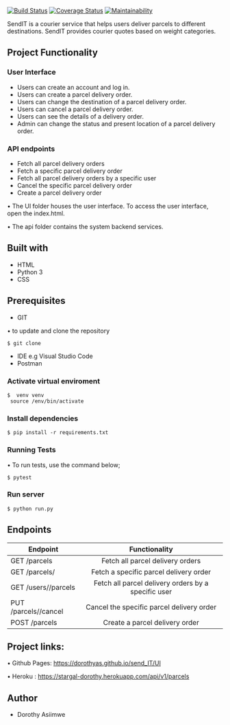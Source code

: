 [![Build Status](https://travis-ci.com/dorothyas/send_IT.svg?branch=API-feature)](https://travis-ci.com/dorothyas/send_IT)
[![Coverage Status](https://coveralls.io/repos/github/dorothyas/send_IT/badge.svg?branch=API-feature)](https://coveralls.io/github/dorothyas/send_IT?branch=API-feature)
[![Maintainability](https://api.codeclimate.com/v1/badges/12bd3858a3bc8cdf3343/maintainability)](https://codeclimate.com/github/dorothyas/send_IT/maintainability)

SendIT is a courier service that helps users deliver parcels to different destinations. SendIT provides courier quotes based on weight categories.

## Project Functionality
### User Interface
- Users can create an account and log in.
- Users can create a parcel delivery order.
- Users can change the destination of a parcel delivery order.
- Users can cancel a parcel delivery order.
- Users can see the details of a delivery order.
- Admin can change the status and present location of a parcel delivery order.

### API endpoints

- Fetch all parcel delivery orders
- Fetch a specific parcel delivery order
- Fetch all parcel delivery orders by a specific user
- Cancel the specific parcel delivery order
- Create a parcel delivery order

• The UI folder houses the user interface. To access the user interface, open the index.html.

• The api folder contains the system backend services.

## Built with
- HTML
- Python 3
- CSS

## Prerequisites
- GIT

• to update and clone the repository
``` 
$ git clone
```

- IDE e.g Visual Studio Code
- Postman

### Activate virtual enviroment
``` 
$  venv venv
 source /env/bin/activate

```
### Install dependencies
``` 
$ pip install -r requirements.txt

```
### Running Tests
• To run tests, use the command below;
``` 
$ pytest

```
### Run server
``` 
$ python run.py
```

## Endpoints

|Endpoint |Functionality |
|---------|:------------:|
|GET /parcels|Fetch all parcel delivery orders| 
|GET /parcels/<parcelId>|Fetch a specific parcel delivery order|
|GET /users/<userId>/parcels |Fetch all parcel delivery orders by a specific user |
|PUT /parcels/<parcelId>/cancel|Cancel the specific parcel delivery order|
|POST /parcels| Create a parcel delivery order| 

## Project links:
•	Github Pages: https://dorothyas.github.io/send_IT/UI

• Heroku : https://stargal-dorothy.herokuapp.com/api/v1/parcels
## Author
- Dorothy Asiimwe
